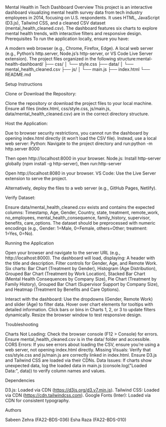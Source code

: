 Mental Health in Tech Dashboard
Overview
This project is an interactive dashboard visualizing mental health survey data from tech industry employees in 2014, focusing on U.S. respondents. It uses HTML, JavaScript (D3.js), Tailwind CSS, and a cleaned CSV dataset (mental_health_cleaned.csv). The dashboard features six charts to explore mental health trends, with interactive filters and responsive design.
Prerequisites
To run the application locally, ensure you have:

A modern web browser (e.g., Chrome, Firefox, Edge).
A local web server (e.g., Python’s http.server, Node.js’s http-server, or VS Code Live Server extension).
The project files organized in the following structure:mental-health-dashboard/
├── css/
│   └── style.css
├── data/
│   └── mental_health_cleaned.csv
├── js/
│   └── main.js
├── index.html
└── README.md



Setup Instructions

Clone or Download the Repository:

Clone the repository or download the project files to your local machine.
Ensure all files (index.html, css/style.css, js/main.js, data/mental_health_cleaned.csv) are in the correct directory structure.


Host the Application:

Due to browser security restrictions, you cannot run the dashboard by opening index.html directly (it won’t load the CSV file). Instead, use a local web server:
Python: Navigate to the project directory and run:python -m http.server 8000

Then open http://localhost:8000 in your browser.
Node.js: Install http-server globally (npm install -g http-server), then run:http-server

Open http://localhost:8080 in your browser.
VS Code: Use the Live Server extension to serve the project.


Alternatively, deploy the files to a web server (e.g., GitHub Pages, Netlify).


Verify Dataset:

Ensure data/mental_health_cleaned.csv exists and contains the expected columns: Timestamp, Age, Gender, Country, state, treatment, remote_work, no_employees, mental_health_consequence, family_history, supervisor, benefits, care_options.
The dataset should be preprocessed with numeric encodings (e.g., Gender: 1=Male, 0=Female, others=Other; treatment: 1=Yes, 0=No).



Running the Application

Open your browser and navigate to the server URL (e.g., http://localhost:8000).
The dashboard will load, displaying:
A header with the title and description.
Filter controls for Gender, Age, and Remote Work.
Six charts: Bar Chart (Treatment by Gender), Histogram (Age Distribution), Grouped Bar Chart (Treatment by Work Location), Stacked Bar Chart (Mental Health Consequences by Company Size), Pie Chart (Treatment by Family History), Grouped Bar Chart (Supervisor Support by Company Size), and Heatmap (Treatment by Benefits and Care Options).


Interact with the dashboard:
Use the dropdowns (Gender, Remote Work) and slider (Age) to filter data.
Hover over chart elements for tooltips with detailed information.
Click bars or bins in Charts 1, 2, or 3 to update filters dynamically.
Resize the browser window to test responsive design.



Troubleshooting

Charts Not Loading: Check the browser console (F12 > Console) for errors. Ensure mental_health_cleaned.csv is in the data/ folder and accessible.
CORS Errors: If you see errors about loading the CSV, ensure you’re using a web server, not opening index.html directly.
Missing Visuals: Verify that css/style.css and js/main.js are correctly linked in index.html. Ensure D3.js and Tailwind CSS are loaded via their CDNs.
Data Issues: If charts show unexpected data, log the loaded data in main.js (console.log("Loaded Data:", data)) to verify column names and values.

Dependencies

D3.js: Loaded via CDN (https://d3js.org/d3.v7.min.js).
Tailwind CSS: Loaded via CDN (https://cdn.tailwindcss.com).
Google Fonts (Inter): Loaded via CDN for consistent typography.

Authors

Sabeen Zehra (FA22-BDS-036)
Esha Raza (FA22-BDS-010)
